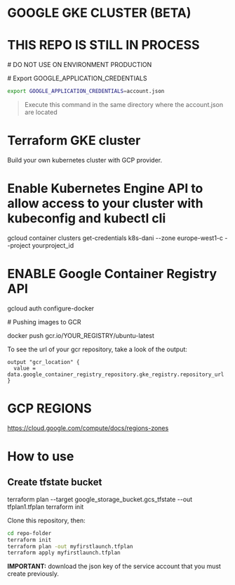 # GOOGLE GKE CLUSTER (BETA)
# THIS REPO IS STILL IN PROCESS 
# DO NOT USE ON ENVIRONMENT PRODUCTION  

# Export GOOGLE_APPLICATION_CREDENTIALS

```sh
export GOOGLE_APPLICATION_CREDENTIALS=account.json
```
> Execute this command in the same directory where the account.json are located

# Terraform GKE cluster 

Build your own kubernetes cluster with GCP provider.

# Enable Kubernetes Engine API to allow access to your cluster with kubeconfig and kubectl cli  

gcloud container clusters get-credentials k8s-dani --zone europe-west1-c --project yourproject_id

# ENABLE Google Container Registry API  
gcloud auth configure-docker

# Pushing images to GCR

docker push gcr.io/YOUR_REGISTRY/ubuntu-latest

To see the url of your gcr repository, take a look of the output:

```
output "gcr_location" {
  value = data.google_container_registry_repository.gke_registry.repository_url
}
```

# GCP REGIONS  

https://cloud.google.com/compute/docs/regions-zones

# How to use   

## Create tfstate bucket
terraform plan --target google_storage_bucket.gcs_tfstate --out tfplan1.tfplan 
terraform init 


Clone this repository, then:

```sh
cd repo-folder
terraform init
terraform plan -out myfirstlaunch.tfplan
terraform apply myfirstlaunch.tfplan
```

**IMPORTANT:** download the json key of the service account that you must create previously.

